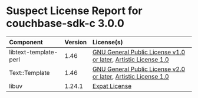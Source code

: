 
Suspect License Report for couchbase-sdk-c 3.0.0
================================================

|Component|Version|License(s)|
| :--- | :--- | :--- |
|libtext-template-perl|1.46|[GNU General Public License v1.0 or later](../../license-data/9c5d96e4-5639-4ea9-b17c-dcce18ca7930.txt), [Artistic License 1.0](../../license-data/0b9a55a6-7ff1-43ab-b9c7-2c7c7e8f35be.txt)|
|Text::Template|1.46|[GNU General Public License v2.0 or later](../../license-data/39692bc6-4d1c-4466-a02c-fa6f21170587.txt), [Artistic License 1.0](../../license-data/0b9a55a6-7ff1-43ab-b9c7-2c7c7e8f35be.txt)|
|libuv|1.24.1|[Expat License](../../license-data/19bd4215-a4d4-4ffe-8e54-fcd9558d4e96.txt)|
